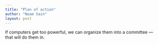 ```yaml
---
title: "Plan of action"
author: "Noam Sain"
layout: post
---
```


If computers get too powerful, we can organize them into a committee — that will do them in.